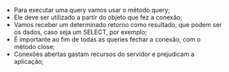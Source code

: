* Para executar uma query vamos usar o método query;
* Ele deve ser utilizado a partir do objeto que fez a conexão;
* Vamos receber um determinado retorno como resultado, que podem ser os dados, caso seja um SELECT, por exemplo;
* É importante ao fim de todas as queries fechar a conexão, com o método close;
* Conexões abertas gastam recursos do servidor e prejudicam a aplicação;